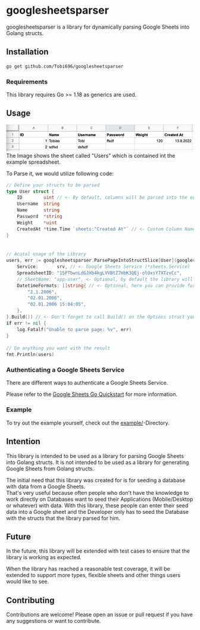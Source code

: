# googlesheetsparser

googlesheetsparser is a library for dynamically parsing Google Sheets into Golang structs.

## Installation

```bash
go get github.com/Tobi696/googlesheetsparser
```

### Requirements

This library requires Go >= 1.18 as generics are used.

## Usage

![Example Sheet](Users_Sheet.png)
The Image shows the sheet called "Users" which is contained int the example spreadsheet.  

To Parse it, we would utilize following code:

```go
// Define your structs to be parsed
type User struct {
	ID        uint // <- By default, columns will be parsed into the equally named struct fields.
	Username  string
	Name      string
	Password  *string
	Weight    *uint
	CreatedAt *time.Time `sheets:"Created At"` // <- Custom Column Name, optional, will be prioritized over the Struct Field Name
}


// Acutal usage of the Library
users, err := googlesheetsparser.ParsePageIntoStructSlice[User](googlesheetsparser.Options{
    Service:       srv, // <- Google Sheets Service (*sheets.Service)
    SpreadsheetID: "15PTbwnLdGJXb4kgLVVBtZ7HbK3QEj-olOxsY7XTzvCc",
    // SheetName: "app-user", <- Optional, by default the library will pluralize the struct name provided as generic, e.g. User -> Users
    DatetimeFormats: []string{ // <- Optional, here you can provide further Datetime Formats
        "2.1.2006",
        "02.01.2006",
        "02.01.2006 15:04:05",
    },
}.Build()) // <- Don't forget to call Build() on the Options struct you provide
if err != nil {
    log.Fatalf("Unable to parse page: %v", err)
}

// Do anything you want with the result
fmt.Println(users)
```


### Authenticating a Google Sheets Service

There are different ways to authenticate a Google Sheets Service.

Please refer to the [Google Sheets Go Quickstart](https://developers.google.com/sheets/api/quickstart/go) for more information.


### Example

To try out the example yourself, check out the [example/](emaple/)-Directory.


## Intention

This library is intended to be used as a library for parsing Google Sheets into Golang structs. It is not intended to be used as a library for generating Google Sheets from Golang structs.  

The initial need that this library was created for is for seeding a database with data from a Google Sheets.  
That's very useful because often people who don't have the knowledge to work directly on Databases want to seed their Applications (Mobile/Desktop or whatever) with data. With this library, these people can enter their seed data into a Google sheet and the Developer only has to seed the Database with the structs that the library parsed for him.


## Future

In the future, this library will be extended with test cases to ensure that the library is working as expected.

When the library has reached a reasonable test coverage, it will be extended to support more types, flexible sheets and other things users would like to see.


## Contributing

Contributions are welcome! Please open an issue or pull request if you have any suggestions or want to contribute.
